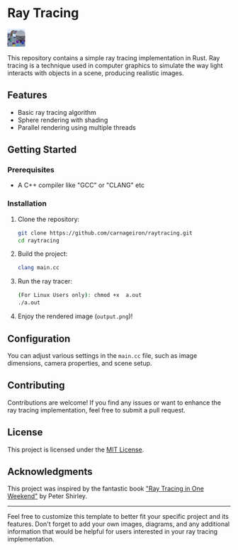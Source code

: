 # Ray Tracing

![Ray Tracing Demo](test.jpg)

This repository contains a simple ray tracing implementation in Rust. Ray tracing is a technique used in computer graphics to simulate the way light interacts with objects in a scene, producing realistic images.

## Features

- Basic ray tracing algorithm
- Sphere rendering with shading
- Parallel rendering using multiple threads

## Getting Started

### Prerequisites

- A C++ compiler like "GCC" or "CLANG" etc
### Installation

1. Clone the repository:

   ```bash
   git clone https://github.com/carnageiron/raytracing.git
   cd raytracing
   ```

2. Build the project:

   ```bash
   clang main.cc
   ```

3. Run the ray tracer:

   ```bash
   (For Linux Users only): chmod +x  a.out
   ./a.out
   ```

4. Enjoy the rendered image (`output.png`)!

## Configuration

You can adjust various settings in the `main.cc` file, such as image dimensions, camera properties, and scene setup.

## Contributing

Contributions are welcome! If you find any issues or want to enhance the ray tracing implementation, feel free to submit a pull request.

## License

This project is licensed under the [MIT License](LICENSE).

## Acknowledgments

This project was inspired by the fantastic book ["Ray Tracing in One Weekend"](https://raytracing.github.io/books/RayTracingInOneWeekend.html) by Peter Shirley.

---

Feel free to customize this template to better fit your specific project and its features. Don't forget to add your own images, diagrams, and any additional information that would be helpful for users interested in your ray tracing implementation.

